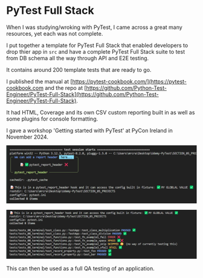 # PyTest Full Stack

When I was studying/wroking with PyTest, I came across a great many resources, yet each was not complete.

I put together a template for PyTest Full Stack that enabled developers to drop thier app in `src` and have a complete PyTest Full Stack suite to test from DB schema all the way through API and E2E testing.

It contains around 200 template tests that are ready to go.

I published the manual at [https://pytest-cookbook.com/](https://pytest-cookbook.com and the repo at [https://github.com/Python-Test-Engineer/PyTest-Full-Stack](https://github.com/Python-Test-Engineer/PyTest-Full-Stack).

It had HTML, Coverage and its own CSV custom reporting built in as well as some plugins for console formatting.

I gave a workshop 'Getting started with PyTest' at PyCon Ireland in November 2024.

![PyTest Full Stack](../images/pytest-cookbook-1.png)

![PyTest Full Stack](../images/pytest-cookbook-2.png)

This can then be used as a full QA testing of an application.